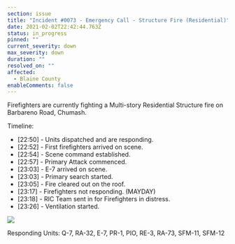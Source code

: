 ```yaml
---
section: issue
title: "Incident #0073 - Emergency Call - Structure Fire (Residential)"
date: 2021-02-02T22:42:44.763Z
status: in_progress
pinned: ""
current_severity: down
max_severity: down
duration: ""
resolved_on: ""
affected:
  - Blaine County
enableComments: false
---
```

Firefighters are currently fighting a Multi-story Residential Structure fire on Barbareno Road, Chumash. 

Timeline:

* \[22:50] - Units dispatched and are responding.
* \[22:52] - First firefighters arrived on scene.
* \[22:54] - Scene command established.
* \[22:57] - Primary Attack commenced.
* \[23:03] - E-7 arrived on scene.
* \[23:03] - Primary search started.
* \[23:05] - Fire cleared out on the roof.
* \[23:17] - Firefighters not responding. (MAYDAY)
* \[23:18] - RIC Team sent in for Firefighters in distress.
* \[23:26] - Ventilation started.

![](https://i.imgur.com/7RhauIp.png)

Responding Units: Q-7, RA-32, E-7, PR-1, PIO, RE-3, RA-73, SFM-11, SFM-12